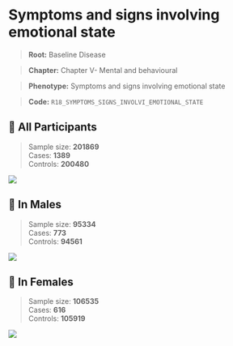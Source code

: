 # Symptoms and signs involving emotional state

> **Root:** Baseline Disease  

> **Chapter:** Chapter V- Mental and behavioural  

> **Phenotype:** Symptoms and signs involving emotional state  

> **Code:** `R18_SYMPTOMS_SIGNS_INVOLVI_EMOTIONAL_STATE`

## 🧪 All Participants  
> Sample size: **201869**  
> Cases: **1389**  
> Controls: **200480**
<img src="/Disease/Figures/ALL/Incidence/R18_SYMPTOMS_SIGNS_INVOLVI_EMOTIONAL_STATE.png"/>
<CsvTable src="/Disease/Data/ALL/Incidence/COX_R18_SYMPTOMS_SIGNS_INVOLVI_EMOTIONAL_STATE.csv" label="🔍 View full results" />

## 👨 In Males  
> Sample size: **95334**  
> Cases: **773**  
> Controls: **94561**
<img src="/Disease/Figures/Male/Incidence/R18_SYMPTOMS_SIGNS_INVOLVI_EMOTIONAL_STATE.png"/>
<CsvTable src="/Disease/Data/Male/Incidence/COX_R18_SYMPTOMS_SIGNS_INVOLVI_EMOTIONAL_STATE.csv" label="🔍 View full results" />

## 👩 In Females  
> Sample size: **106535**  
> Cases: **616**  
> Controls: **105919**
<img src="/Disease/Figures/Female/Incidence/R18_SYMPTOMS_SIGNS_INVOLVI_EMOTIONAL_STATE.png"/>
<CsvTable src="/Disease/Data/Female/Incidence/COX_R18_SYMPTOMS_SIGNS_INVOLVI_EMOTIONAL_STATE.csv" label="🔍 View full results" />
